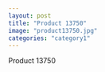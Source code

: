 ```yaml
---
layout: post
title: "Product 13750"
image: "product13750.jpg"
categories: "category1"
---
```

Product 13750
